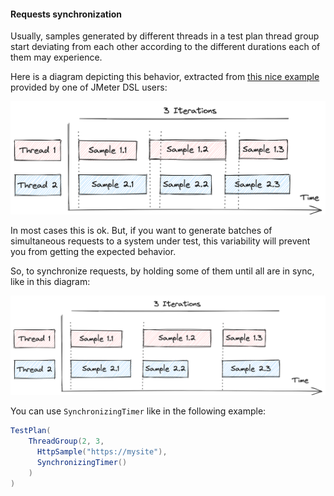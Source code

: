#### Requests synchronization

Usually, samples generated by different threads in a test plan thread group start deviating from each other according to the different durations each of them may experience.

Here is a diagram depicting this behavior, extracted from [this nice example](https://github.com/abstracta/jmeter-java-dsl/discussions/204) provided by one of JMeter DSL users:

![not synchronized samples in 2 threads and 3 iterations](./not-synchronized-samples.png)

In most cases this is ok. But, if you want to generate batches of simultaneous requests to a system under test, this variability will prevent you from getting the expected behavior.

So, to synchronize requests, by holding some of them until all are in sync, like in this diagram:

![synchronized samples in 2 threads and 3 iterations](./synchronized-samples.png)

You can use `SynchronizingTimer` like in the following example:

```cs
TestPlan(
    ThreadGroup(2, 3,
      HttpSample("https://mysite"),
      SynchronizingTimer()
    )
)
```

